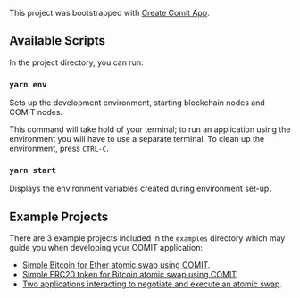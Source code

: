 This project was bootstrapped with [Create Comit App](https://github.com/comit-network/create-comit-app).

## Available Scripts

In the project directory, you can run:

### `yarn env`

Sets up the development environment, starting blockchain nodes and COMIT nodes.

This command will take hold of your terminal; to run an application using the environment you will have to use a separate terminal.
To clean up the environment, press `CTRL-C`.

### `yarn start`

Displays the environment variables created during environment set-up.

## Example Projects

There are 3 example projects included in the `examples` directory which may guide you when developing your COMIT application:

- [Simple Bitcoin for Ether atomic swap using COMIT](./examples/btc_eth/README.md).
- [Simple ERC20 token for Bitcoin atomic swap using COMIT](./examples/erc20_btc/README.md).
- [Two applications interacting to negotiate and execute an atomic swap](./examples/separate_apps/README.md).
